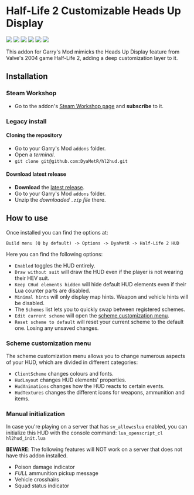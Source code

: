 # Half-Life 2 Customizable Heads Up Display

![](https://img.shields.io/github/v/release/DyaMetR/hl2hud)
![](https://img.shields.io/steam/views/2954934766)
![](https://img.shields.io/steam/downloads/2954934766)
![](https://img.shields.io/steam/favorites/2954934766)
![](https://img.shields.io/github/issues/DyaMetR/hl2hud)
![](https://img.shields.io/github/license/DyaMetR/hl2hud)

This addon for Garry's Mod mimicks the Heads Up Display feature from Valve's 2004 game Half-Life 2, adding a deep customization layer to it.

## Installation

### Steam Workshop

+   Go to the addon's [Steam Workshop page](https://steamcommunity.com/sharedfiles/filedetails/?id=2954934766) and **subscribe** to it.

### Legacy install

#### Cloning the repository

+   Go to your Garry's Mod `addons` folder.
+   Open a _terminal_.
+   `git clone git@github.com:DyaMetR/hl2hud.git`

#### Download latest release

+   **Download** the [latest release](https://github.com/DyaMetR/hl2hud/releases).
+   Go to your Garry's Mod `addons` folder.
+   Unzip the _downloaded `.zip` file_ there.

## How to use

Once installed you can find the options at:

`Build menu (Q by default) -> Options -> DyaMetR -> Half-Life 2 HUD`

Here you can find the following options:

+   `Enabled` toggles the HUD entirely.
+   `Draw without suit` will draw the HUD even if the player is not wearing their HEV suit.
+   `Keep CHud elements hidden` will hide default HUD elements even if their Lua counter parts are disabled.
+   `Minimal hints` will only display map hints. Weapon and vehicle hints will be disabled.
+   The `Schemes` list lets you to quickly swap between registered schemes.
+   `Edit current scheme` will open the [scheme customization menu](#scheme-customization-menu).
+   `Reset scheme to default` will reset your current scheme to the default one. Losing any unsaved changes.

### Scheme customization menu

The scheme customization menu allows you to change numerous aspects of your HUD, which are divided in different categories:

+   `ClientScheme` changes colours and fonts.
+   `HudLayout` changes HUD elements' properties.
+   `HudAnimations` changes how the HUD reacts to certain events.
+   `HudTextures` changes the different icons for weapons, ammunition and items.

### Manual initialization

In case you're playing on a server that has `sv_allowcslua` enabled, you can initialize this HUD with the console command: `lua_openscript_cl hl2hud_init.lua`

**BEWARE**: The following features will NOT work on a server that does not have this addon installed.

+   Poison damage indicator
+   _FULL_ ammunition pickup message
+   Vehicle crosshairs
+   Squad status indicator
